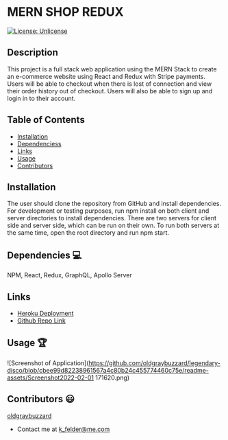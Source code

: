 # MERN SHOP REDUX

[![License: Unlicense](https://img.shields.io/badge/license-Unlicense-blue.svg)](http://unlicense.org/)
  
## Description
This project is a full stack web application using the MERN Stack to create an e-commerce website using React and Redux with Stripe payments. Users will be able to checkout when there is lost of connection and view their order history out of checkout. Users will also be able to sign up and login in to their account.

## Table of Contents
* [Installation](#installation)
* [Dependenciess](#dependencies)
* [Links](#links)
* [Usage](#usage)
* [Contributors](#contributors)

## Installation
The user should clone the repository from GitHub and install dependencies. For development or testing purposes, run npm install on both client and server directories to install dependencies. There are two servers for client side and server side, which can be run on their own. To run both servers at the same time, open the root directory and run npm start.
## Dependencies 💻
NPM, React, Redux, GraphQL, Apollo Server

## Links
* [Heroku Deployment](https://dry-shelf-38038.herokuapp.com/)
* [Github Repo Link](https://github.com/oldgraybuzzard/legendary-disco.git)

## Usage 🏆
![Screenshot of Application](https://github.com/oldgraybuzzard/legendary-disco/blob/cbee99d82238961567a4c80b24c455774460c75e/readme-assets/Screenshot2022-02-01 171620.png)

## Contributors 😃
[oldgraybuzzard](https://github.com/oldgraybuzzard)
* Contact me at k_felder@me.com

